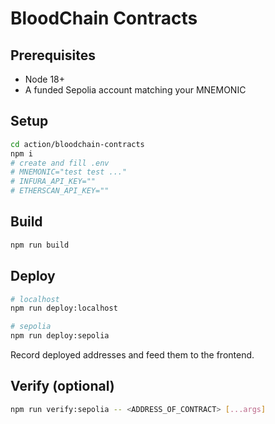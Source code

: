 # BloodChain Contracts

## Prerequisites
- Node 18+
- A funded Sepolia account matching your MNEMONIC

## Setup
```bash
cd action/bloodchain-contracts
npm i
# create and fill .env
# MNEMONIC="test test ..."
# INFURA_API_KEY=""
# ETHERSCAN_API_KEY=""
```

## Build
```bash
npm run build
```

## Deploy
```bash
# localhost
npm run deploy:localhost

# sepolia
npm run deploy:sepolia
```

Record deployed addresses and feed them to the frontend.

## Verify (optional)
```bash
npm run verify:sepolia -- <ADDRESS_OF_CONTRACT> [...args]
```

